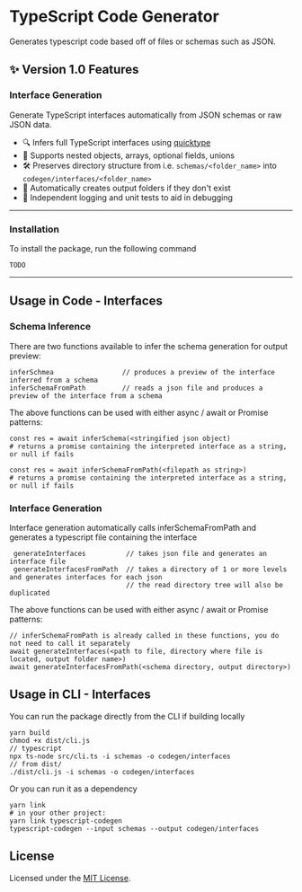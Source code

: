 # TypeScript Code Generator

Generates typescript code based off of files or schemas such as JSON. 
## ✨ Version 1.0 Features

### Interface Generation
Generate TypeScript interfaces automatically from JSON schemas or raw JSON data.

- 🔍 Infers full TypeScript interfaces using [quicktype](https://github.com/quicktype/quicktype)
- 🧠 Supports nested objects, arrays, optional fields, unions
- 🛠 Preserves directory structure from i.e. `schemas/<folder_name>` into `codegen/interfaces/<folder_name>`
- 📁 Automatically creates output folders if they don't exist
- 🧪 Independent logging and unit tests to aid in debugging
---

### Installation
To install the package, run the following command
```
TODO
```
---

## Usage in Code - Interfaces
### Schema Inference
There are two functions available to infer the schema generation for output preview:
```
inferSchmea                 // produces a preview of the interface inferred from a schema
inferSchemaFromPath         // reads a json file and produces a preview of the interface from a schema
```

The above functions can be used with either async / await or Promise patterns:
```
const res = await inferSchema(<stringified json object)
# returns a promise containing the interpreted interface as a string, or null if fails

const res = await inferSchemaFromPath(<filepath as string>)
# returns a promise containing the interpreted interface as a string, or null if fails
```

### Interface Generation
Interface generation automatically calls inferSchemaFromPath and generates a typescript file containing the interface
```
 generateInterfaces          // takes json file and generates an interface file
 generateInterfacesFromPath  // takes a directory of 1 or more levels and generates interfaces for each json
                             // the read directory tree will also be duplicated
```
The above functions can be used with either async / await or Promise patterns:
```
// inferSchemaFromPath is already called in these functions, you do not need to call it separately
await generateInterfaces(<path to file, directory where file is located, output folder name>)
await generateInterfacesFromPath(<schema directory, output directory>)
```

## Usage in CLI - Interfaces
You can run the package directly from the CLI if building locally
```
yarn build
chmod +x dist/cli.js
// typescript
npx ts-node src/cli.ts -i schemas -o codegen/interfaces
// from dist/
./dist/cli.js -i schemas -o codegen/interfaces
```
Or you can run it as a dependency
```
yarn link
# in your other project:
yarn link typescript-codegen
typescript-codegen --input schemas --output codegen/interfaces
```

## License
Licensed under the [MIT License](LICENSE).

